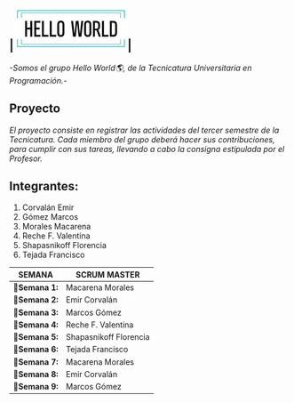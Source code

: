   |![Logo1](/Logo/Logo%20Hello%20World.png)|
------------------------------------


*-Somos el grupo Hello World<font style="vertical-align: inherit;"><font style="vertical-align: inherit;">🌎</font></font>, de la Tecnicatura Universitaria en Programación.-*

## Proyecto
*El proyecto consiste en registrar las actividades del tercer semestre de la Tecnicatura.
Cada miembro del grupo deberá hacer sus contribuciones, para cumplir con sus tareas, llevando a cabo la consigna estipulada por el Profesor.*

## Integrantes:

1. Corvalán Emir
2. Gómez Marcos
3. Morales Macarena
4. Reche F. Valentina
5. Shapasnikoff Florencia
6. Tejada Francisco

SEMANA |SCRUM MASTER
----------|----------
**<font style="vertical-align: inherit;">📌</font>Semana 1:** | Macarena Morales
**<font style="vertical-align: inherit;">📌</font>Semana 2:** | Emir Corvalán
**<font style="vertical-align: inherit;">📌</font>Semana 3:** | Marcos Gómez
**<font style="vertical-align: inherit;">📌</font>Semana 4:** | Reche F. Valentina
**<font style="vertical-align: inherit;">📌</font>Semana 5:** | Shapasnikoff Florencia
**<font style="vertical-align: inherit;">📌</font>Semana 6:** | Tejada Francisco
**<font style="vertical-align: inherit;">📌</font>Semana 7:** | Macarena Morales
**<font style="vertical-align: inherit;">📌</font>Semana 8:** | Emir Corvalán
**<font style="vertical-align: inherit;">📌</font>Semana 9:** | Marcos Gómez
